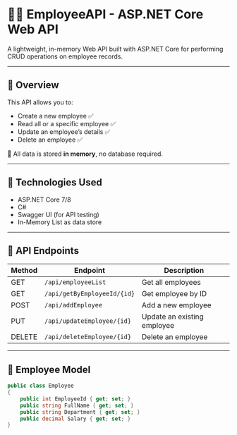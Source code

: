 # 👨‍💼 EmployeeAPI - ASP.NET Core Web API

A lightweight, in-memory Web API built with ASP.NET Core for performing CRUD operations on employee records.

---

## 📌 Overview

This API allows you to:

- Create a new employee ✅  
- Read all or a specific employee ✅  
- Update an employee’s details ✅  
- Delete an employee ✅  

🔁 All data is stored **in memory**, no database required.

---

## 🚀 Technologies Used

- ASP.NET Core 7/8
- C#
- Swagger UI (for API testing)
- In-Memory List as data store

---

## 📡 API Endpoints

| Method | Endpoint                         | Description                   |
|--------|----------------------------------|-------------------------------|
| GET    | `/api/employeeList`              | Get all employees             |
| GET    | `/api/getByEmployeeId/{id}`      | Get employee by ID            |
| POST   | `/api/addEmployee`               | Add a new employee            |
| PUT    | `/api/updateEmployee/{id}`       | Update an existing employee   |
| DELETE | `/api/deleteEmployee/{id}`       | Delete an employee            |

---

## 🧱 Employee Model

```csharp
public class Employee
{
    public int EmployeeId { get; set; }
    public string FullName { get; set; }
    public string Department { get; set; }
    public decimal Salary { get; set; }
}
